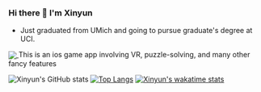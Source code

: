 ### Hi there 👋 I'm Xinyun
- Just graduated from UMich and going to pursue graduate's degree at UCI.

<a href="https://github.com/xinyunshen/441-Sailors">
  <img align="center" src="https://github-readme-stats.vercel.app/api/pin/?username=xinyunshen&repo=441-sailors&theme=omni" />
</a>
This is an ios game app involving VR, puzzle-solving, and many other fancy features

![Xinyun's GitHub stats](https://github-readme-stats.vercel.app/api?username=xinyunshen&show_icons=true&theme=dracula&count_private=true)
[![Top Langs](https://github-readme-stats.vercel.app/api/top-langs/?username=xinyunshen&layout=compact&theme=dracula)](https://github.com/anuraghazra/github-readme-stats)
[![Xinyun's wakatime stats](https://github-readme-stats.vercel.app/api/wakatime?username=xinyunshen&theme=dracula)](https://github.com/anuraghazra/github-readme-stats)




<!--
**XinyunShen/XinyunSHEN** is a ✨ _special_ ✨ repository because its `README.md` (this file) appears on your GitHub profile.

Here are some ideas to get you started:

- 🔭 I’m currently working on ...
- 🌱 I’m currently learning ...
- 👯 I’m looking to collaborate on ...
- 🤔 I’m looking for help with ...
- 💬 Ask me about ...
- 📫 How to reach me: ...
- 😄 Pronouns: ...
- ⚡ Fun fact: ...
-->
